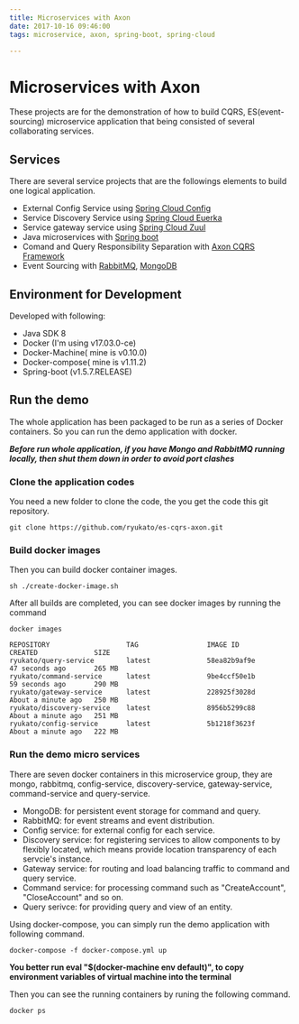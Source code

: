 ```yaml
---
title: Microservices with Axon
date: 2017-10-16 09:46:00
tags: microservice, axon, spring-boot, spring-cloud

---
```


# Microservices with Axon
These projects are for the demonstration of how to build CQRS, ES(event-sourcing) microservice application that being consisted of several collaborating services. 

## Services
There are several service projects that are the followings elements to build one logical application.

* External Config Service using [Spring Cloud Config](https://cloud.spring.io/spring-cloud-config/)
* Service Discovery Service using [Spring Cloud Euerka](https://cloud.spring.io/spring-cloud-netflix/single/spring-cloud-netflix.html#spring-cloud-eureka-server)
* Service gateway service using [Spring Cloud Zuul](https://cloud.spring.io/spring-cloud-netflix/single/spring-cloud-netflix.html#_router_and_filter_zuul)
* Java microservices with [Spring boot](http://projects.spring.io/spring-boot/)
* Comand and Query Responsibility Separation with [Axon CQRS Framework](http://www.axonframework.org/)
* Event Sourcing with [RabbitMQ](https://www.rabbitmq.com/), [MongoDB](https://docs.mongodb.com/)

## Environment for Development
Developed with following:
 
* Java SDK 8
* Docker (I'm using v17.03.0-ce)
* Docker-Machine( mine is v0.10.0)
* Docker-compose( mine is v1.11.2)
* Spring-boot (v1.5.7.RELEASE)

## Run the demo
The whole application has been packaged to be run as a series of Docker containers. So you can run the demo application with docker. 

***Before run whole application, if you have Mongo and RabbitMQ running locally, then shut them down in order to avoid port clashes***

### Clone the application codes
You need a new folder to clone the code, the you get the code this git repository.

```
git clone https://github.com/ryukato/es-cqrs-axon.git
```
### Build docker images
Then you can build docker container images.

```
sh ./create-docker-image.sh
```
After all builds are completed, you can see docker images by running the command

```
docker images
```

```
REPOSITORY                   TAG                 IMAGE ID            CREATED              SIZE
ryukato/query-service        latest              58ea82b9af9e        47 seconds ago       265 MB
ryukato/command-service      latest              9be4ccf50e1b        59 seconds ago       290 MB
ryukato/gateway-service      latest              228925f3028d        About a minute ago   250 MB
ryukato/discovery-service    latest              8956b5299c88        About a minute ago   251 MB
ryukato/config-service       latest              5b1218f3623f        About a minute ago   222 MB
```

### Run the demo micro services
There are seven docker containers in this microservice group, they are mongo, rabbitmq, config-service, discovery-service, gateway-service, command-service and query-service.

* MongoDB: for persistent event storage for command and query.
* RabbitMQ: for event streams and event distribution.
* Config service: for external config for each service.
*  Discovery service: for registering services to allow components to by flexibly located, which means provide location transparency of each servcie's instance.
*  Gateway service: for routing and load balancing traffic to command and query service.
*  Command service: for processing command such as "CreateAccount", "CloseAccount" and so on.
*  Query serivce: for providing query and view of an entity.

Using docker-compose, you can simply run the demo application with following command.

```
docker-compose -f docker-compose.yml up
```

**You better run eval "$(docker-machine env default)", to copy environment variables of virtual machine into the terminal**

Then you can see the running containers by runing the following command.

```
docker ps
```

